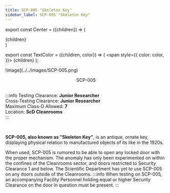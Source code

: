 ```yaml
---
title: SCP-005 "Skeleton Key"
sidebar_label: SCP-005 "Skeleton Key"
---
```


export const Center = ({children}) => (
   <div
      style={{
         "textAlign": "center"
      }}>
      {children}
   </div>
)

export const TextColor = ({children, color}) => (
<span
style={{
      color: color,
    }}>
{children}
</span>
);

<div style={{textAlign: 'center'}}>

!image](../../images/SCP-005.png)

</div>
<Center>SCP-005</Center>

<br />

:::info
Testing Clearance: <TextColor color="#735cff">**Junior Researcher**</TextColor> <br />
Cross-Testing Clearance: <TextColor color="#735cff">**Junior Researcher**</TextColor> <br />
Maximum Class-D Allowed: <TextColor color="#FF6A00">**7**</TextColor> <br />
Location: <TextColor color="#3161c1">**ScD Cleanrooms**</TextColor> <br />
:::

<br/>

**SCP-005, also known as "Skeleton Key"**, is an antique, ornate key, displaying physical relation to manufactured objects of its like in the 1920s. 

When used, SCP-005 is rumored to be able to open any locked door with the proper mechanism. The anomaly has only been experimented on within the confines of the Cleanrooms sector, and doors restricted to Security Clearance 1 and below. The Scientific Department has yet to use SCP-005 on any doors outside of the Cleanrooms.
:::info
When testing on SCP-005, an accompanying Facility Personnel holding equal or higher Security Clearance on the door in question must be present.
:::